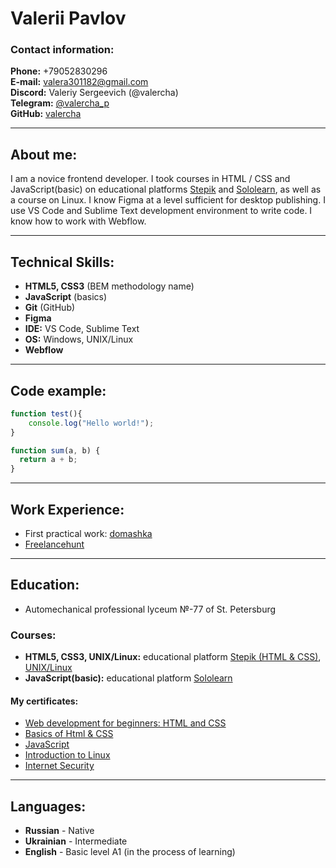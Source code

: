 # Valerii Pavlov

### Contact information:

__Phone:__ +79052830296<br>
__E-mail:__ valera301182@gmail.com<br>
__Discord:__ Valeriy Sergeevich (@valercha)<br>
__Telegram:__ [@valercha_p](https://t.me/valercha_p)<br>
__GitHub:__ [valercha](https://github.com/valercha)

------------

## About me:
I am a novice frontend developer. I took courses in HTML / CSS and JavaScript(basic) on educational platforms [Stepik](https://stepik.org) and [Sololearn](https://www.sololearn.com/home), as well as a course on Linux. I know Figma at a level sufficient for desktop publishing. I use VS Code and Sublime Text development environment to write code. I know how to work with Webflow.

------------

## Technical Skills:
- __HTML5, CSS3__ (BEM methodology name)
- __JavaScript__ (basics)
- __Git__ (GitHub)
- __Figma__
- __IDE:__ VS Code, Sublime Text
- __OS:__ Windows, UNIX/Linux
- __Webflow__

------------

## Code example:
```javascript
function test(){
	console.log("Hello world!");
}

function sum(a, b) {
  return a + b;
}
```

------------

## Work Experience:
- First practical work: [domashka](https://github.com/valercha/domashka)
- [Freelancehunt](https://freelancehunt.com/freelancer/valercha_p.html)

------------

## Education:
- Automechanical professional lyceum №-77 of St. Petersburg

### Courses:
- __HTML5, CSS3, UNIX/Linux:__ educational platform [Stepik (HTML & CSS)](https://stepik.org/course/38218/syllabus), [UNIX/Linux](https://stepik.org/course/73/syllabus)
- __JavaScript(basic):__ educational platform [Sololearn](https://www.sololearn.com/learning/1024)
 
#### My certificates:
- [Web development for beginners: HTML and CSS](https://stepik.org/cert/302236)
- [Basics of Html & CSS](https://stepik.org/cert/311617)
- [JavaScript](https://www.sololearn.com/Certificate/1024-17143807/jpg/)
- [Introduction to Linux](https://stepik.org/cert/275205)
- [Internet Security](https://stepik.org/cert/657197)

------------


## Languages:
- __Russian__ - Native
- __Ukrainian__ - Intermediate
- __English__ - Basic level A1 (in the process of learning)

